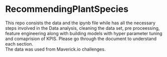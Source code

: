 # RecommendingPlantSpecies
This repo consists the data and the ipynb file while has all the necessary steps involved in the Data analysis, cleaning the data set, pre proceessing, feature engineering along with building models with hyper parameter tuning and comaprision of KPIS.
Please go through the document to understand each section.</br>
The data was used from Maverick.io challenges.
